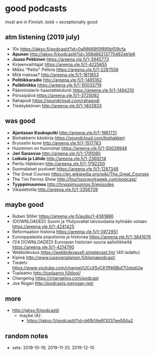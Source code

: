 # good podcasts

most are in Finnish. bold = exceptionally good

## atm listening (2019 july)

* 10x <https://jakso.fi/podcastit?id=0a98668f0f895bf09cfa>
* **Apunen** <http://jakso.fi/podcastit?id=358d68213770462eb1e6>
* **Juuso Pekkinen** <https://areena.yle.fi/1-3945773>
* Kirjeenvaihtajat <https://areena.yle.fi/1-4225655>
* Mikko "Peltsi" Peltola <https://areena.yle.fi/1-2287556>
* Mitä maksaa? <http://areena.yle.fi/1-1811853>
* **Politiikkaradio** <http://areena.yle.fi/1-1485162>
* **Poliklinikka** <https://areena.yle.fi/1-50033719>
* Pääministerin haastattelutunti <https://areena.yle.fi/1-1494210>
* Pörssipäivä <https://areena.yle.fi/1-3725092>
* Rahapodi <https://soundcloud.com/rahapodi>
* Tiedeykkönen <http://areena.yle.fi/1-1403833>

## was good

* **Ajantasan Kaukoputki** <http://areena.yle.fi/1-1961721>
* Biohakkerin käsikirja <https://soundcloud.com/biohakkeri>
* Brysselin kone <http://areena.yle.fi/1-1517763>
* Huominen on huonompi <https://areena.yle.fi/1-50028948>
* **Jari Sarasvuo** <http://areena.yle.fi/1-1791080>
* **Leikola ja Lähde** <http://areena.yle.fi/1-2369214>
* Perttu Häkkinen <http://areena.yle.fi/1-1792200>
* Suomalaiset puolueet <https://areena.yle.fi/1-1287348>
* The Great Courses <https://en.wikipedia.org/wiki/The_Great_Courses>
* The Tim Ferriss Show <http://fourhourworkweek.com/podcast/>
* **Tyyppimuunnos** <http://tyyppimuunnos.fi/episodes>
* Vikasietotila <http://areena.yle.fi/1-3356709>

## maybe good

* Ruben Stiller <https://areena.yle.fi/audio/1-4361886>
* (DOWNLOADED) Suomi ja Yhdysvallat talvisodasta kylmään sotaan <https://areena.yle.fi/1-4241425>
* Reformaation historia <https://areena.yle.fi/1-3972951>
* Eurooppalaista populismia ja historiaa <https://areena.yle.fi/1-3841676>
* (1/4 DOWNLOADED) Euroopan historian suuria aaltoliikkeitä <https://areena.yle.fi/1-4214790>
* Webbidevaus <https://webbidevausfi.simplecast.fm/> (40 ladattu)
* Kipinä <http://www.jussivenalainen.fi/kipinapodcast/>
* Tiedetv <https://www.youtube.com/channel/UCcX5vCK1fNj6Buf7OotptUw>
* Tuplaamo <http://tuplaamo.fi/blogi/>
* Changelog <https://changelog.com/podcast>
* Joe Rogan <http://podcasts.joerogan.net/>

## more

* <http://jakso.fi/podcastit>
  * maybe (A):
    * <https://jakso.fi/podcastit?id=b6fb14e6f3037ee064a2>

## random notes

- sets: 2019-10-19, 2019-11-25. 2019-12-10
